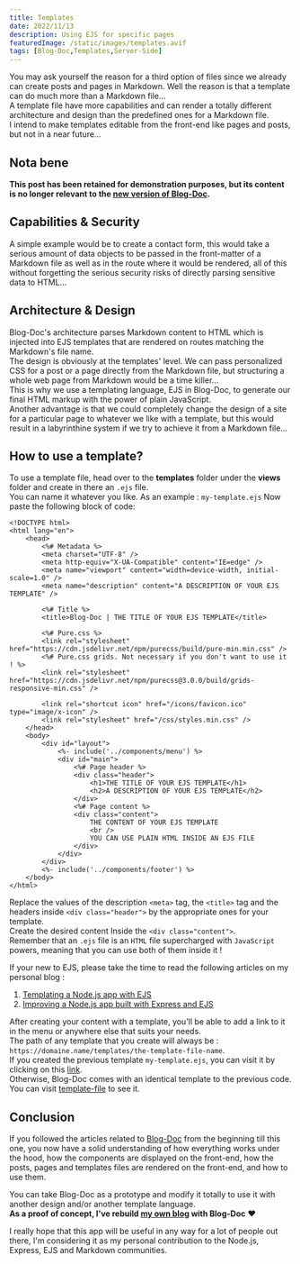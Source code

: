 ```yaml
---
title: Templates
date: 2022/11/13
description: Using EJS for specific pages
featuredImage: /static/images/templates.avif
tags: [Blog-Doc,Templates,Server-Side]
---
```

You may ask yourself the reason for a third option of files since we already can create posts and pages in Markdown. Well the reason is that a template can do much more than a Markdown file...<br />
A template file have more capabilities and can render a totally different architecture and design than the predefined ones for a Markdown file.<br />
I intend to make templates editable from the front-end like pages and posts, but not in a near future...

## Nota bene

**This post has been retained for demonstration purposes, but its content is no longer relevant to the [new version of Blog-Doc](/posts/the-new-blog-doc).**

## Capabilities & Security

A simple example would be to create a contact form, this would take a serious amount of data objects to be passed in the front-matter of a Markdown file as well as in the route where it would be rendered, all of this without forgetting the serious security risks of directly parsing sensitive data to HTML...

## Architecture & Design

Blog-Doc's architecture parses Markdown content to HTML which is injected into EJS templates that are rendered on routes matching the Markdown's file name.  
The design is obviously at the templates' level. We can pass personalized CSS for a post or a page directly from the Markdown file, but structuring a whole web page from Markdown would be a time killer...  
This is why we use a templating language, EJS in Blog-Doc, to generate our final HTML markup with the power of plain JavaScript.  
Another advantage is that we could completely change the design of a site for a particular page to whatever we like with a template, but this would result in a labyrinthine system if we try to achieve it from a Markdown file...

## How to use a template?

To use a template file, head over to the **templates** folder under the **views** folder and create in there an `.ejs` file.  
You can name it whatever you like. As an example : `my-template.ejs`
Now paste the following block of code:

```
<!DOCTYPE html>
<html lang="en">
	<head>
		<%# Metadata %>
		<meta charset="UTF-8" />
		<meta http-equiv="X-UA-Compatible" content="IE=edge" />
		<meta name="viewport" content="width=device-width, initial-scale=1.0" />
		<meta name="description" content="A DESCRIPTION OF YOUR EJS TEMPLATE" />

		<%# Title %>
		<title>Blog-Doc | THE TITLE OF YOUR EJS TEMPLATE</title>

		<%# Pure.css %>
		<link rel="stylesheet" href="https://cdn.jsdelivr.net/npm/purecss/build/pure-min.min.css" />
		<%# Pure.css grids. Not necessary if you don't want to use it ! %>
		<link rel="stylesheet" href="https://cdn.jsdelivr.net/npm/purecss@3.0.0/build/grids-responsive-min.css" />

		<link rel="shortcut icon" href="/icons/favicon.ico" type="image/x-icon" />
		<link rel="stylesheet" href="/css/styles.min.css" />
	</head>
	<body>
		<div id="layout">
			<%- include('../components/menu') %>
			<div id="main">
				<%# Page header %>
				<div class="header">
					<h1>THE TITLE OF YOUR EJS TEMPLATE</h1>
					<h2>A DESCRIPTION OF YOUR EJS TEMPLATE</h2>
				</div>
				<%# Page content %>
				<div class="content">
					THE CONTENT OF YOUR EJS TEMPLATE
					<br />
					YOU CAN USE PLAIN HTML INSIDE AN EJS FILE
				</div>
			</div>
		</div>
		<%- include('../components/footer') %>
	</body>
</html>
```

Replace the values of the description `<meta>` tag, the `<title>` tag and the headers inside `<div class="header">` by the appropriate ones for your template.  
Create the desired content Inside the `<div class="content">`.  
Remember that an `.ejs` file is an `HTML` file supercharged with `JavaScript` powers, meaning that you can use both of them inside it !

If your new to EJS, please take the time to read the following articles on my personal blog :

1. [Templating a Node.js app with EJS](https://lebcit.github.io/posts/templating-a-nodejs-app-with-ejs/)
2. [Improving a Node.js app built with Express and EJS](https://lebcit.github.io/posts/improving-a-nodejs-app-built-with-express-and-ejs/)

After creating your content with a template, you'll be able to add a link to it in the menu or anywhere else that suits your needs.  
The path of any template that you create will always be : `https://domaine.name/templates/the-template-file-name`.  
If you created the previous template `my-template.ejs`, you can visit it by clicking on this [link](/templates/my-template).  
Otherwise, Blog-Doc comes with an identical template to the previous code. You can visit [template-file](/templates/template-file) to see it.

## Conclusion

If you followed the articles related to [Blog-Doc](/tags/Blog-Doc) from the beginning till this one, you now have a solid understanding of how everything works under the hood, how the components are displayed on the front-end, how the posts, pages and templates files are rendered on the front-end, and how to use them.

You can take Blog-Doc as a prototype and modify it totally to use it with another design and/or another template language.  
**As a proof of concept, I've rebuild [my own blog](https://lebcit.github.io/) with Blog-Doc** ❤️

I really hope that this app will be useful in any way for a lot of people out there, I'm considering it as my personal contribution to the Node.js, Express, EJS and Markdown communities.
